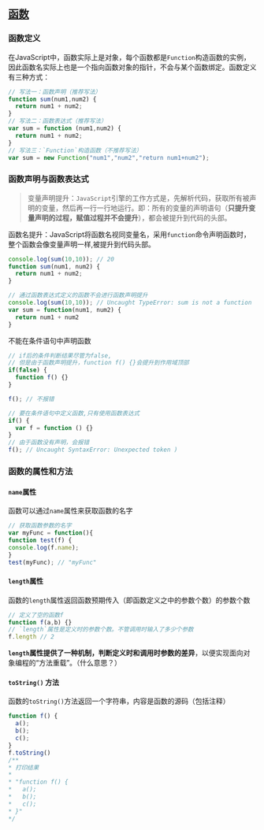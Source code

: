 ## [函数](http://javascript.ruanyifeng.com/grammar/function.html)
### 函数定义
在JavaScript中，函数实际上是对象，每个函数都是`Function`构造函数的实例，因此函数名实际上也是一个指向函数对象的指针，不会与某个函数绑定。函数定义有三种方式：
```js
// 写法一：函数声明（推荐写法）
function sum(num1,num2) {
  return num1 + num2;
}
// 写法二：函数表达式（推荐写法）
var sum = function (num1,num2) {
  return num1 + num2;
}
// 写法三：`Function`构造函数（不推荐写法）
var sum = new Function("num1","num2","return num1+num2");
```

### 函数声明与函数表达式
> 变量声明提升：`JavaScript`引擎的工作方式是，先解析代码，获取所有被声明的变量，然后再一行一行地运行。即：所有的变量的声明语句（**只提升变量声明的过程，赋值过程并不会提升**），都会被提升到代码的头部。

函数名提升：JavaScript将函数名视同变量名，采用`function`命令声明函数时，整个函数会像变量声明一样,被提升到代码头部。
```js
console.log(sum(10,10)); // 20
function sum(num1, num2) {
  return num1 + num2;
}

// 通过函数表达式定义的函数不会进行函数声明提升
console.log(sum(10,10)); // Uncaught TypeError: sum is not a function
var sum = function(num1, num2) {
  return num1 + num2
}
```

不能在条件语句中声明函数
```js
// if后的条件判断结果尽管为false,
// 但是由于函数声明提升，function f() {}会提升到作用域顶部
if(false) {
  function f() {}
}

f(); // 不报错

// 要在条件语句中定义函数,只有使用函数表达式
if() {
  var f = function () {}
}
// 由于函数没有声明，会报错
f(); // Uncaught SyntaxError: Unexpected token )
```

### 函数的属性和方法

#### `name`属性
函数可以通过`name`属性来获取函数的名字
```js
// 获取函数参数的名字
var myFunc = function(){
function test(f) {
console.log(f.name);
}
test(myFunc); // "myFunc"
```

#### `length`属性
函数的`length`属性返回函数预期传入（即函数定义之中的参数个数）的参数个数
```js
// 定义了空的函数f
function f(a,b) {}
// `length`属性是定义时的参数个数。不管调用时输入了多少个参数
f.length // 2
```
**`length`属性提供了一种机制，判断定义时和调用时参数的差异**，以便实现面向对象编程的“方法重载”。（什么意思？）

#### `toString()` 方法
函数的`toString()`方法返回一个字符串，内容是函数的源码（包括注释）
```js
function f() {
  a();
  b();
  c();
}
f.toString()
/**
* 打印结果 
*
* "function f() {
*   a();
*   b();
*   c();   
* }"
*/
```